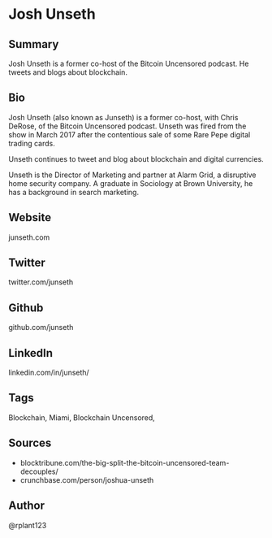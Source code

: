 # Josh Unseth

## Summary
Josh Unseth is a former co-host of the Bitcoin Uncensored podcast. He tweets and blogs about blockchain.

## Bio
Josh Unseth (also known as Junseth) is a former co-host, with Chris DeRose, of the Bitcoin Uncensored podcast. Unseth was fired from the show in March 2017 after the contentious sale of some Rare Pepe digital trading cards. 

Unseth continues to tweet and blog about blockchain and digital currencies. 

Unseth is the Director of Marketing and partner at Alarm Grid, a disruptive home security company. A graduate in Sociology at Brown University, he has a background in search marketing. 

## Website
junseth.com

## Twitter
twitter.com/junseth

## Github
github.com/junseth

## LinkedIn
linkedin.com/in/junseth/

## Tags
Blockchain, Miami, Blockchain Uncensored,

## Sources
- blocktribune.com/the-big-split-the-bitcoin-uncensored-team-decouples/
- crunchbase.com/person/joshua-unseth

## Author
@rplant123
